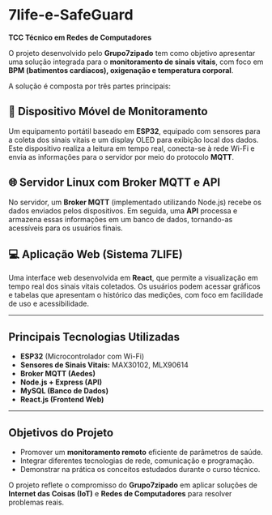 # 7life-e-SafeGuard
**TCC Técnico em Redes de Computadores**

O projeto desenvolvido pelo **Grupo7zipado** tem como objetivo apresentar uma solução integrada para o **monitoramento de sinais vitais**, com foco em **BPM (batimentos cardíacos), oxigenação e temperatura corporal**.

A solução é composta por três partes principais:

## 📲 Dispositivo Móvel de Monitoramento

Um equipamento portátil baseado em **ESP32**, equipado com sensores para a coleta dos sinais vitais e um display OLED para exibição local dos dados. Este dispositivo realiza a leitura em tempo real, conecta-se à rede Wi-Fi e envia as informações para o servidor por meio do protocolo **MQTT**.

## 🌐 Servidor Linux com Broker MQTT e API

No servidor, um **Broker MQTT** (implementado utilizando Node.js) recebe os dados enviados pelos dispositivos. Em seguida, uma **API** processa e armazena essas informações em um banco de dados, tornando-as acessíveis para os usuários finais.

## 💻 Aplicação Web (Sistema 7LIFE)

Uma interface web desenvolvida em **React**, que permite a visualização em tempo real dos sinais vitais coletados. Os usuários podem acessar gráficos e tabelas que apresentam o histórico das medições, com foco em facilidade de uso e acessibilidade.

---

## Principais Tecnologias Utilizadas

- **ESP32** (Microcontrolador com Wi-Fi)
- **Sensores de Sinais Vitais:** MAX30102, MLX90614
- **Broker MQTT (Aedes)**
- **Node.js + Express (API)**
- **MySQL (Banco de Dados)**
- **React.js (Frontend Web)**

---

## Objetivos do Projeto

- Promover um **monitoramento remoto** eficiente de parâmetros de saúde.
- Integrar diferentes tecnologias de rede, comunicação e programação.
- Demonstrar na prática os conceitos estudados durante o curso técnico.

O projeto reflete o compromisso do **Grupo7zipado** em aplicar soluções de **Internet das Coisas (IoT)** e **Redes de Computadores** para resolver problemas reais.